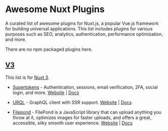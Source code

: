 # Awesome Nuxt Plugins

A curated list of awesome plugins for Nuxt.js, a popular Vue.js framework for building universal applications. This list includes plugins for various purposes such as SEO, analytics, authentication, performance optimization, and more.

There are no npm packaged plugins here.

## [V3](./v3/)

This list is for [Nuxt 3](https://nuxt.com).

- [Supertokens](./v3/supertokens.client.ts) - Authentication, sessions, email verification, 2FA, social login, and more. [Website](https://supertokens.io) | [Docs](https://supertokens.io/docs/community/community-plugins/nuxtjs)

- [URQL](./v3/urql.ts) - GraphQL client with SSR support. [Website](https://formidable.com/open-source/urql/) | [Docs](https://formidable.com/open-source/urql/docs/advanced/server-side-rendering/)

- [Filepond](./v3/filepond.client.ts) - FilePond is a JavaScript library that can upload anything you throw at it, optimizes images for faster uploads, and offers a great, accessible, silky smooth user experience. [Website](https://pqina.nl/filepond/) | [Docs](https://pqina.nl/filepond/docs/patterns/frameworks/vue/)